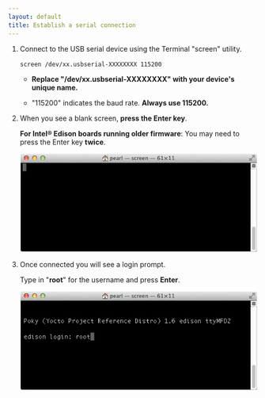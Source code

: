 ```yaml
---
layout: default
title: Establish a serial connection
---
```


1. Connect to the USB serial device using the Terminal "screen" utility. 

    ```
    screen /dev/xx.usbserial-XXXXXXXX 115200
    ```

    * **Replace "/dev/xx.usbserial-XXXXXXXX" with your device's unique name.** 

    * "115200" indicates the baud rate. **Always use 115200.**

2. When you see a blank screen, **press the Enter key**.
 
    **For Intel® Edison boards running older firmware**: You may need to press the Enter key **twice**.

    ![blank screen](images/screen-blank_screen.png)

3. Once connected you will see a login prompt. 

    Type in "**root**" for the username and press **Enter**.

    ![login as "root"](images/screen-login_root.png)
